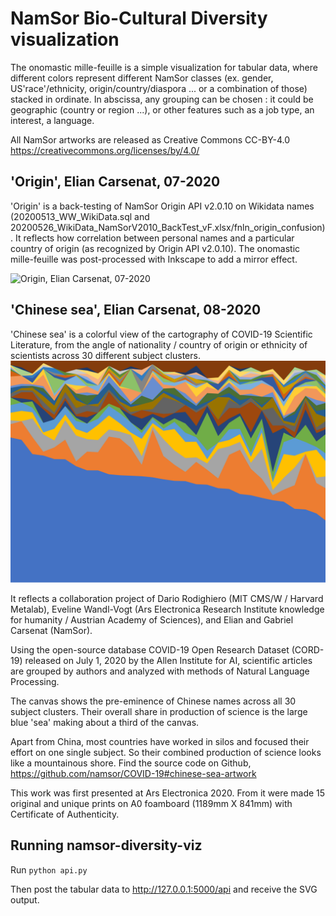# NamSor Bio-Cultural Diversity visualization

The onomastic mille-feuille is a simple visualization for tabular data, where different colors represent different NamSor classes (ex. gender, US'race'/ethnicity, origin/country/diaspora ... or a combination of those) stacked in ordinate.
In abscissa, any grouping can be chosen : it could be geographic (country or region ...), or other features such as a job type, an interest, a language.

All NamSor artworks are released as Creative Commons CC-BY-4.0
https://creativecommons.org/licenses/by/4.0/

## 'Origin', Elian Carsenat, 07-2020
'Origin' is a back-testing of NamSor Origin API v2.0.10 on Wikidata names (20200513_WW_WikiData.sql and 20200526_WikiData_NamSorV2010_BackTest_vF.xlsx/fnln_origin_confusion).
It reflects how correlation between personal names and a particular country of origin (as recognized by Origin API v2.0.10). The onomastic mille-feuille was post-processed with Inkscape to add a mirror effect. 

![Origin, Elian Carsenat, 07-2020](artwork/072929_Origin/20200807_Millefeuilles_Origin_Wikidata_v2010_post_A0_150DPI.png?raw=true "Origin")

## 'Chinese sea', Elian Carsenat, 08-2020
'Chinese sea' is a colorful view of the cartography of COVID-19 Scientific Literature, from the angle of nationality / country of origin or ethnicity of scientists across 30 different subject clusters.
![Chinese sea, Elian Carsenat, 08-2020](artwork/082020_ChineseSea/20200806_Millefeuilles_A0v001_170DPI.png?raw=true "Chinese sea")

It reflects a collaboration project of Dario Rodighiero (MIT CMS/W / Harvard Metalab), Eveline Wandl-Vogt (Ars Electronica Research Institute knowledge for humanity / Austrian Academy of Sciences), and Elian and Gabriel Carsenat (NamSor).

Using the open-source database COVID-19 Open Research Dataset (CORD-19) released on July 1, 2020 by the Allen Institute for AI, scientific articles are grouped by authors and analyzed with methods of Natural Language Processing.

The canvas shows the pre-eminence of Chinese names across all 30 subject clusters. Their overall share in production of science is the large blue 'sea' making about a third of the canvas.

Apart from China, most countries have worked in silos and focused their effort on one single subject. So their combined production of science looks like a mountainous shore.
Find the source code on Github,
https://github.com/namsor/COVID-19#chinese-sea-artwork

This work was first presented at Ars Electronica 2020.
From it were made 15 original and unique prints on A0 foamboard (1189mm X 841mm) with Certificate of Authenticity.


## Running namsor-diversity-viz
Run
`python api.py`

Then post the tabular data to 
http://127.0.0.1:5000/api
and receive the SVG output.


